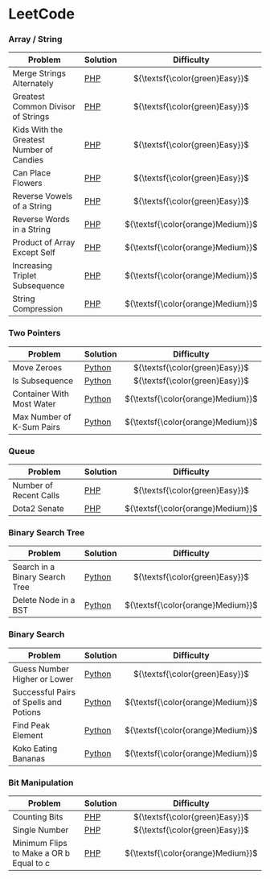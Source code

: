 # LeetCode

### Array / String
| Problem | Solution | Difficulty |
| - | - | :-: |
| Merge Strings Alternately | [PHP](https://github.com/privatecore/leetcode/blob/master/array-string/1768-merge-strings-alternately/solution.php) | ${\textsf{\color{green}Easy}}$ |
| Greatest Common Divisor of Strings | [PHP](https://github.com/privatecore/leetcode/blob/master/array-string/1071-greatest-common-divisor-of-strings/solution.php) | ${\textsf{\color{green}Easy}}$ |
| Kids With the Greatest Number of Candies | [PHP](https://github.com/privatecore/leetcode/blob/master/array-string/1431-kids-with-the-greatest-number-of-candies/solution.php) | ${\textsf{\color{green}Easy}}$ |
| Can Place Flowers | [PHP](https://github.com/privatecore/leetcode/blob/master/array-string/605-can-place-flowers/solution.php) | ${\textsf{\color{green}Easy}}$ |
| Reverse Vowels of a String | [PHP](https://github.com/privatecore/leetcode/blob/master/array-string/345-reverse-vowels-of-a-string/solution.php) | ${\textsf{\color{green}Easy}}$ |
| Reverse Words in a String | [PHP](https://github.com/privatecore/leetcode/blob/master/array-string/151-reverse-words-in-a-string/solution.php) | ${\textsf{\color{orange}Medium}}$ |
| Product of Array Except Self | [PHP](https://github.com/privatecore/leetcode/blob/master/array-string/238-product-of-array-except-self/solution.php) | ${\textsf{\color{orange}Medium}}$ |
| Increasing Triplet Subsequence | [PHP](https://github.com/privatecore/leetcode/blob/master/array-string/334-increasing-triplet-subsequence/solution.php) | ${\textsf{\color{orange}Medium}}$ |
| String Compression | [PHP](https://github.com/privatecore/leetcode/blob/master/array-string/443-string-compression/solution.php) | ${\textsf{\color{orange}Medium}}$ |

### Two Pointers
| Problem | Solution | Difficulty |
| - | - | :-: |
| Move Zeroes | [Python](https://github.com/privatecore/leetcode/blob/master/two-pointers/283-move-zeroes/solution.py) | ${\textsf{\color{green}Easy}}$ |
| Is Subsequence | [Python](https://github.com/privatecore/leetcode/blob/master/two-pointers/392-is-subsequence/solution.py) | ${\textsf{\color{green}Easy}}$ |
| Container With Most Water | [Python](https://github.com/privatecore/leetcode/blob/master/two-pointers/11-container-with-most-water/solution.py) | ${\textsf{\color{orange}Medium}}$ |
| Max Number of K-Sum Pairs | [Python](https://github.com/privatecore/leetcode/blob/master/two-pointers/1679-max-number-of-k-sum-pairs/solution.py) | ${\textsf{\color{orange}Medium}}$ |

### Queue
| Problem | Solution | Difficulty |
| - | - | :-: |
| Number of Recent Calls | [PHP](https://github.com/privatecore/leetcode/blob/master/queue/933-number-of-recent-calls/solution.php) | ${\textsf{\color{green}Easy}}$ |
| Dota2 Senate | [PHP](https://github.com/privatecore/leetcode/blob/master/queue/649-dota2-senate/solution.php) | ${\textsf{\color{orange}Medium}}$ |

### Binary Search Tree
| Problem | Solution | Difficulty |
| - | - | :-: |
| Search in a Binary Search Tree | [Python](https://github.com/privatecore/leetcode/blob/master/binary-search-tree/700-search-in-a-binary-search-tree/solution.py) | ${\textsf{\color{green}Easy}}$ |
| Delete Node in a BST | [Python](https://github.com/privatecore/leetcode/blob/master/binary-search-tree/450-delete-node-in-a-bst/solution.py) | ${\textsf{\color{orange}Medium}}$ |

### Binary Search
| Problem | Solution | Difficulty |
| - | - | :-: |
| Guess Number Higher or Lower | [Python](https://github.com/privatecore/leetcode/blob/master/binary-search/374-guess-number-higher-or-lower/solution.py) | ${\textsf{\color{green}Easy}}$ |
| Successful Pairs of Spells and Potions | [Python](https://github.com/privatecore/leetcode/blob/master/binary-search/2300-successful-pairs-of-spells-and-potions/solution.py) | ${\textsf{\color{orange}Medium}}$ |
| Find Peak Element | [Python](https://github.com/privatecore/leetcode/blob/master/binary-search/162-find-peak-element/solution.py) | ${\textsf{\color{orange}Medium}}$ |
| Koko Eating Bananas | [Python](https://github.com/privatecore/leetcode/blob/master/binary-search/875-koko-eating-bananas/solution.py) | ${\textsf{\color{orange}Medium}}$ |

### Bit Manipulation
| Problem | Solution | Difficulty |
| - | - | :-: |
| Counting Bits | [PHP](https://github.com/privatecore/leetcode/blob/master/bit-manipulation/338-counting-bits/solution.php) | ${\textsf{\color{green}Easy}}$ |
| Single Number | [PHP](https://github.com/privatecore/leetcode/blob/master/bit-manipulation/136-single-number/solution.php) | ${\textsf{\color{green}Easy}}$ |
| Minimum Flips to Make a OR b Equal to c | [PHP](https://github.com/privatecore/leetcode/blob/master/bit-manipulation/1318-minimum-flips-to-make-a-or-b-equal-to-c/solution.php) | ${\textsf{\color{orange}Medium}}$ |
